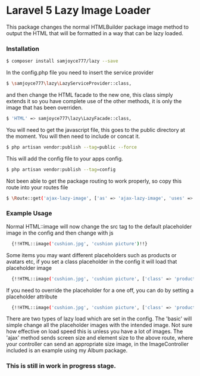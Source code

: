 # Laravel 5 Lazy Image Loader

This package changes the normal HTMLBuilder package image method to output the HTML that will be formatted in a way that can be lazy loaded.

### Installation

```sh
$ composer install samjoyce777/lazy --save
```

In the config.php file you need to insert the service provider

```sh
$ \samjoyce777\lazy\LazyServiceProvider::class,
```

and then change the HTML facade to the new one, this class simply extends it so you have complete use of the other methods, it is only the image that has been overriden.

```sh
$ 'HTML' => samjoyce777\lazy\LazyFacade::class,
```

You will need to get the javascript file, this goes to the public directory at the moment. You will then need to include or concat it.

```sh
$ php artisan vendor:publish --tag=public --force
```

This will add the config file to your apps config.

```sh
$ php artisan vendor:publish --tag=config
```

Not been able to get the package routing to work properly, so copy this route into your routes file

```sh
$ \Route::get('ajax-lazy-image', ['as' => 'ajax-lazy-image', 'uses' => '\samjoyce777\lazy\ImageController@ajax']);
```

### Example Usage

Normal HTML::image will now change the src tag to the default placeholder image in the config and then change with js

```sh
  {!!HTML::image('cushion.jpg', 'cushion picture')!!}
```

Some items you may want different placeholders such as products or avatars etc, if you set a class placeholder in the config it will load that placeholder image

```sh
  {!!HTML::image('cushion.jpg', 'cushion picture', ['class' => 'product'])!!}
```

If you need to override the placeholder for a one off, you can do by setting a placeholder attribute

```sh
  {!!HTML::image('cushion.jpg', 'cushion picture', ['class' => 'product', 'placeholder' => 'images/large-placeholder.png'])!!}
```

There are two types of lazy load which are set in the config. The 'basic' will simple change all the placeholder images with the intended image. Not sure how effective on load speed this is unless you have a lot of images.
The 'ajax' method sends screen size and element size to the above route, where your controller can send an appropriate size image, in the ImageController included is an example using my Album package.

### This is still in work in progress stage.

